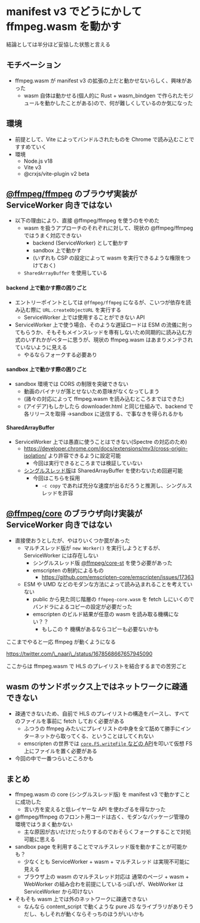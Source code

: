 # manifest v3 でどうにかして ffmpeg.wasm を動かす

結論としては半分ほど妥協した状態と言える

## モチベーション

- ffmpeg.wasm が manifest v3 の拡張の上だと動かせないらしく、興味があった
  - wasm 自体は動かせる(個人的に Rust + wasm_bindgen で作られたモジュールを動かしたことがある)ので、何が難しくしているのか気になった

## 環境

- 前提として、Vite によってバンドルされたものを Chrome で読み込むことですすめていく
- 環境
  - Node.js v18
  - Vite v3
  - @crxjs/vite-plugin v2 beta

## [@ffmpeg/ffmpeg](https://www.npmjs.com/package/@ffmpeg/ffmpeg) のブラウザ実装が ServiceWorker 向きではない

- 以下の理由により、直接 @ffmpeg/ffmpeg を使うのをやめた
  - wasm を扱うアプローチのそれぞれに対して、現状の @ffmpeg/ffmpeg ではうまく対応できない
    - backend (ServiceWorker) として動かす
    - sandbox 上で動かす
    - (いずれも CSP の設定によって wasm を実行できるような権限をつけておく)
  - `SharedArrayBuffer` を使用している

#### backend 上で動かす際の困りごと

- エントリーポイントとしては `@ffmpeg/ffmpeg` になるが、こいつが依存を読み込む際に `URL.createObjectURL` を実行する
  - ServiceWorker 上では使用することができない API
- ServiceWorker 上で使う場合、そのような遅延ロードは ESM の流儀に則ってもらうか、そもそもメインスレッドを専有しないため同期的に読み込む方式のいずれかがベターに思うが、現状の ffmpeg.wasm はあまりメンテされていないように見える
  - やるならフォークする必要あり

#### sandbox 上で動かす際の困りごと

- sandbox 環境では CORS の制限を突破できない
  - 動画のバイナリが落とせないため意味がなくなってしまう
  - (諸々の対応によって ffmpeg.wasm を読み込むところまではできた)
  - (アイデア)もしかしたら downloader.html と同じ仕組みで、backend で各リリースを取得 →sandbox に送信する、で事なきを得られるかも

#### SharedArrayBuffer

- ServiceWorker 上では愚直に使うことはできない(Spectre の対応のため)
  - https://developer.chrome.com/docs/extensions/mv3/cross-origin-isolation/ より許容できるように設定可能
    - 今回は実行できるところまでは検証していない
  - [シングルスレッド版](https://www.npmjs.com/package/@ffmpeg/core-st)は SharedArrayBuffer を使わないため回避可能
    - 今回はこちらを採用
      - `-c copy` であれば充分な速度が出るだろうと推測し、シングルスレッドを許容

## [@ffmpeg/core](https://www.npmjs.com/package/@ffmpeg/core) のブラウザ向け実装が ServiceWorker 向きではない

- 直接使おうとしたが、やはりいくつか罠があった
  - マルチスレッド版が `new Worker()` を実行しようとするが、ServiceWorker には存在しない
    - シングルスレッド版 [@ffmpeg/core-st](https://www.npmjs.com/package/@ffmpeg/core-st) を使う必要があった
    - emscripten の制約によるもの
      - https://github.com/emscripten-core/emscripten/issues/17363
  - ESM や UMD などのモダンな方法によって読み込まれることを考えていない
    - public から見た同じ階層の `ffmpeg-core.wasm` を fetch しにいくのでバンドラによるコピーの設定が必要だった
    - emscripten のビルド結果が任意の wasm を読み取る機構にない？？
      - もしこの ↑ 機構があるならコピーも必要ないかも

ここまでやると一応 ffmpeg が動くようになる

https://twitter.com/\_naari\_/status/1678568667657945090

ここからは ffmpeg.wasm で HLS のプレイリストを結合するまでの苦労ごと

## wasm のサンドボックス上ではネットワークに疎通できない

- 疎通できないため、自前で HLS のプレイリストの構造をパースし、すべてのファイルを事前に fetch しておく必要がある
  - ふつうの ffmpeg みたいにプレイリストの中身を全て舐めて勝手にインターネットから取ってくる、ということはしてくれない
  - emscripten の世界では [`core.FS.writeFile` などの API](https://emscripten.org/docs/api_reference/Filesystem-API.html)を叩いて仮想 FS 上にファイルを置く必要がある
- 今回の中で一番つらいところかも

## まとめ

- ffmpeg.wasm の core (シングルスレッド版) を manifest v3 で動かすことに成功した
  - 言い方を変えると低レイヤーな API を使わざるを得なかった
- @ffmpeg/ffmpeg のフロント用コードは古く、モダンなパッケージ管理の環境ではうまく動かない
  - 主な原因が古いだけだったりするのでおそらくフォークすることで対処可能に思える
- sandbox page を利用することでマルチスレッド版を動かすことが可能かも？
  - 少なくとも ServiceWorker + wasm + マルチスレッド は実現不可能に見える
  - ブラウザ上の wasm のマルチスレッド対応は 通常のページ + wasm + WebWorker の組み合わを前提にしているっぽいが、WebWorker は ServiceWorker から叩けない
- そもそも wasm 上では外のネットワークに疎通できない
  - なんなら content_script で動くような pure JS なライブラリがありそうだし、もしそれが動くならそっちのほうがいいかも
